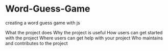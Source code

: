 # Word-Guess-Game
creating a word guess game with js

What the project does
Why the project is useful
How users can get started with the project
Where users can get help with your project
Who maintains and contributes to the project
